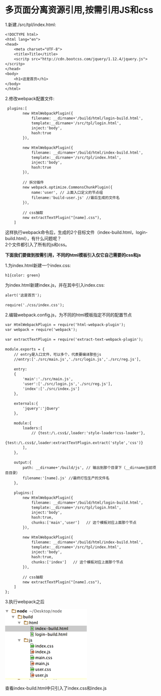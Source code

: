 # 多页面分离资源引用,按需引用JS和css

1.新建./src/tpl/index.html:

```
<!DOCTYPE html>
<html lang="en">
<head>
    <meta charset="UTF-8">
    <title>Title</title>
    <scritp src="http://cdn.bootcss.com/jquery/1.12.4/jquery.js"></scritp>
</head>
<body>
    <h1>这是首页</h1>
</body>
</html>
```

2.修改webpack配置文件:

```
 plugins:[
        new HtmlWebpackPlugin({
            filename: __dirname+'/build/html/login-build.html',
            template:__dirname+'/src/tpl/login.html',
            inject:'body',
            hash:true
        }),

        new HtmlWebpackPlugin({
            filename: __dirname+'/build/html/index-build.html',
            template:__dirname+'/src/tpl/index.html',
            inject:'body',
            hash:true
        }),

        // 拆分插件
        new webpack.optimize.CommonsChunkPlugin({
            name:'user', // 上面入口定义的节点组
            filename:'build-user.js' //最后生成的文件名
        }),

        // css抽取
        new extractTextPlugin("[name].css"),
    ]
```

这样执行webpack命令后，生成的2个目标文件（index-build.html，login-build.html），有什么问题呢？  
2个文件都引入了所有的js和css。

**下面我们要做到按需引用，不同的html模板引入仅它自己需要的css和js**

1.为index.html新建一个index.css:

```
h1{color: green}
```

为index.html新建index.js，并在其中引入index.css:

```
alert('这是首页');

require('./css/index.css');
```

2.编辑webpack.config.js，为不同的html模板指定不同的配置节点

```
var HtmlWebpackPlugin = require('html-webpack-plugin');
var webpack = require('webpack');

var extractTextPlugin = require('extract-text-webpack-plugin');

module.exports = {
    // entry是入口文件，可以多个，代表要编译那些js
    //entry:['./src/main.js','./src/login.js','./src/reg.js'],

    entry:
    {
        'main':'./src/main.js',
        'user':['./src/login.js','./src/reg.js'],
        'index':['./src/index.js']
    },

    externals:{
        'jquery':'jQuery'
    },

    module:{
        loaders:[
            // {test:/\.css$/,loader:'style-loader!css-loader'},
            {test:/\.css$/,loader:extractTextPlugin.extract('style','css')}
        ],
    },

    output:{
        path: __dirname+'/build/js', // 输出到那个目录下（__dirname当前项目目录）
        filename:'[name].js' //最终打包生产的文件名
    },

    plugins:[
        new HtmlWebpackPlugin({
            filename: __dirname+'/build/html/login-build.html',
            template:__dirname+'/src/tpl/login.html',
            inject:'body',
            hash:true,
            chunks:['main','user']   // 这个模板对应上面那个节点
        }),

        new HtmlWebpackPlugin({
            filename: __dirname+'/build/html/index-build.html',
            template:__dirname+'/src/tpl/index.html',
            inject:'body',
            hash:true,
            chunks:['index']   // 这个模板对应上面那个节点
        }),

        // css抽取
        new extractTextPlugin("[name].css"),
    ]
};
```

3.执行webpack之后

![](/assets/20160822210719754)

查看index-build.html中只引入了index.css和index.js











